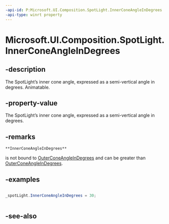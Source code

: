 ```yaml
---
-api-id: P:Microsoft.UI.Composition.SpotLight.InnerConeAngleInDegrees
-api-type: winrt property
---
```


<!-- Property syntax
public float InnerConeAngleInDegrees { get;  set; }
-->

# Microsoft.UI.Composition.SpotLight.InnerConeAngleInDegrees

## -description
The SpotLight’s inner cone angle, expressed as a semi-vertical angle in degrees. Animatable.

## -property-value
The SpotLight’s inner cone angle, expressed as a semi-vertical angle in degrees.

## -remarks

    **InnerConeAngleInDegrees**
   is not bound to [OuterConeAngleInDegrees](spotlight_outerconeangleindegrees.md) and can be greater than [OuterConeAngleInDegrees](spotlight_outerconeangleindegrees.md).

## -examples
```csharp

_spotLight.InnerConeAngleInDegrees = 30; 
         
```



## -see-also
